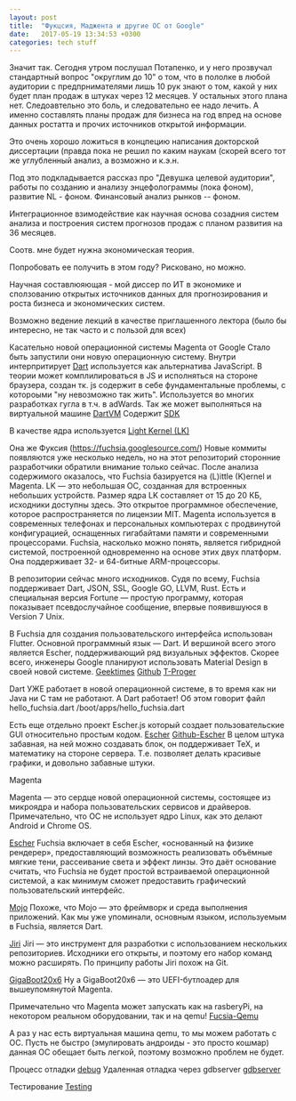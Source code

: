 ```yaml
---
layout: post
title:  "Фукцсия, Маджента и другие ОС от Google" 
date:   2017-05-19 13:34:53 +0300
categories: tech stuff
---
```

Значит так. Сегодня утром послушал Потапенко, и у него прозвучал стандартный вопрос "округлим до 10" о том, что в пололке в любой аудитории с предпрнимателями лишь 10 рук знают о том, какой у них будет план продаж в штуках через 12 месяцев. У остальных этого плана нет.
Следоавтельно это боль, и следовательно ее надо лечить. А именно составлять планы продаж для бизнеса на год впред на основе данных ростатта и прочих источников открытой информации. 

Это очень хорошо ложиться в концпецию написания докторской диссертации (правда пока не решил по каким наукам (скорей всего тот же углубленный анализ, а возможно и к.э.н.

Под это подкладывается рассказ про "Девушка целевой аудитории", работы по созданию и анализу энцефолограммы (пока фоном), развитие NL - фоном. Финансовый анализ рынков -- фоном.

Интеграционное взимодействие как научная основа созадния систем анализа и построения систем прогнозов продаж с планом развития на 36 месяцев. 

Соотв. мне будет нужна экономическая теория. 

Попробовать ее получить в этом году?
Рисковано, но можно. 

Научная составлюяющая - мой диссер по ИТ в экономике и сползованию открытых источников данных для прогнозирования и роста бизнеса и экономических систем.

Возможно ведение лекций в качестве приглашенного лектора (было бы интересно, не так часто и с пользой для всех)

Касательно новой операционной системы Magenta от Google
Стало быть запустили они новую операционную систему.
Внутри интерпритирует [Dart](https://ru.wikipedia.org/wiki/Dart) используется как альтернатива JavaScript.
В теории может комплилироваться в JS и исполняться на стороне браузера, создан тк. js содержит в себе фундаментальные проблемы, с котороыми "ну невозможно так жить". Используется во многих разработках гугла в т.ч. в adWards.
Так же может выполняться на виртуальной машине [DartVM](https://www.dartlang.org/dart-vm)
Содержит [SDK](https://www.dartlang.org/)

В качестве ядра используется [Light Kernel (LK)](https://github.com/littlekernel/lk)

Она же Фуксия (https://fuchsia.googlesource.com/)
Новые коммиты появляются уже несколько недель, но на этот репозиторий сторонние разработчики обратили внимание только сейчас. После анализа содержимого оказалось, что Fuchsia базируется на (L)ittle (K)ernel и Magenta. LK — это небольшая ОС, созданная для встроенных небольших устройств. Размер ядра LK составляет от 15 до 20 КБ, исходники доступны здесь. Это открытое программное обеспечение, которое распространяется по лицензии MIT. Magenta используется в современных телефонах и персональных компьютерах с продвинутой конфигурацией, оснащенных гигабайтами памяти и современными процессорами. Fuchsia, насколько можно понять, является гибридной системой, построенной одновременно на основе этих двух платформ. Она поддерживает 32- и 64-битные ARM-процессоры. 

В репозитории сейчас много исходников. Судя по всему, Fuchsia поддерживает Dart, JSON, SSL, Google GO, LLVM, Rust. Есть и специальная версия Fortune — простую программу, которая показывает псевдослучайное сообщение, впервые появившуюся в Version 7 Unix.

В Fuchsia для создания пользовательского интерфейса использован Flutter. Основной программный язык — Dart. И вершиной всего этого является Escher, поддерживающий ряд визуальных эффектов. Скорее всего, инженеры Google планируют использовать Material Design в своей новой системе. 
[Geektimes](https://geektimes.ru/post/279442/)
[Github](https://github.com/fuchsia-mirror/magenta/blob/master/docs/getting_started.md)
[T-Proger](https://tproger.ru/news/we-compiled-fuchsia/)

Dart УЖЕ работает в новой операционной системе, в то время как ни Java ни C там не работают. А Dart работает! 
Об этом говорит файл hello_fuchsia.dart
/boot/apps/hello_fuchsia.dart

Есть еще отдельно проект Escher.js который создает пользовательские GUI относительно простым кодом. 
[Escher](http://escher-jl.org/)
[Github-Escher](https://github.com/shashi/Escher.jl)
В целом штука забавная, на ней можно создавать блок, он поддерживает TeX, и математику на стороне сервера. Т.е. позволяет делать красивые графики, и довольно забавные штуки.


Magenta

Magenta — это сердце новой операционной системы, состоящее из микроядра и набора пользовательских сервисов и драйверов. Примечательно, что ОС не использует ядро Linux, как это делают Android и Chrome OS.

[Escher](https://github.com/fuchsia-mirror/escher)
Fuchsia включает в себя Escher, «основанный на физике рендерер», предоставляющий возможность реализовать объёмные мягкие тени, рассеивание света и эффект линзы. Это даёт основание считать, что Fuchsia не будет простой встраиваемой операционной системой, а как минимум сможет предоставить графический пользовательский интерфейс.

[Mojo](https://github.com/fuchsia-mirror/mojo)
Похоже, что Mojo — это фреймворк и среда выполнения приложений. Как мы уже упоминали, основным языком, используемым в Fuchsia, является Dart.

[Jiri](https://github.com/fuchsia-mirror/jiri)
Jiri — это инструмент для разработки с использованием нескольких репозиториев. Исходники его открыты, и поэтому его набор команд можно расширять. По принципу работы Jiri похож на Git.

[GigaBoot20x6](https://github.com/fuchsia-mirror/gigaboot20x6)
Ну а GigaBoot20x6 — это UEFI-бутлоадер для вышеупомянутой Magenta.


Примечательно что Magenta может запускать как на rasberyPi, на некотором реальном оборудовании, так и на qemu!
[Fucsia-Qemu](https://github.com/fuchsia-mirror/magenta/blob/master/docs/qemu.md)

А раз у нас есть виртуальная машина qemu, то мы можем работать с ОС. Пусть не быстро (эмулировать андроиды - это просто кошмар) данная ОС обещает быть легкой, поэтому возможно проблем не будет. 

Процесс отладки 
[debug](https://github.com/fuchsia-mirror/magenta/blob/master/docs/debugging.md)
Удаленная отладка через gdbserver 
[gdbserver](https://fuchsia.googlesource.com/gdbserver)

Тестирование
[Testing](https://fuchsia.googlesource.com/magenta/+/master/docs/testing.md)
